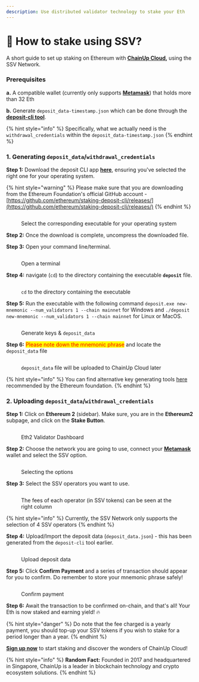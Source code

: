 ```yaml
---
description: Use distributed validator technology to stake your Eth
---
```


# 🔹 How to stake using SSV?

A short guide to set up staking on Ethereum with [**ChainUp Cloud**](https://cloud.chainup.com/)**,** using the SSV Network.

### **Prerequisites**

**a.** A compatible wallet (currently only supports [**Metamask**](https://metamask.io/)) that holds more than 32 Eth

**b.** Generate `deposit_data-timestamp.json` which can be done through the [**deposit-cli tool**](https://github.com/ethereum/staking-deposit-cli/releases/).&#x20;

{% hint style="info" %}
Specifically, what we actually need is the `withdrawal_credentials` within the `deposit_data-timestamp.json`
{% endhint %}

### 1. Generating `deposit_data`/`withdrawal_credentials`

**Step 1:** Download the deposit CLI app [**here**](https://github.com/ethereum/staking-deposit-cli/releases/), ensuring you've selected the right one for your operating system.

{% hint style="warning" %}
Please make sure that you are downloading from the Ethereum Foundation's official GitHub account - [https://github.com/ethereum/staking-deposit-cli/releases/](https://github.com/ethereum/staking-deposit-cli/releases/)
{% endhint %}

<figure><img src="../../.gitbook/assets/deposit.png" alt=""><figcaption><p>Select the corresponding executable for your operating system</p></figcaption></figure>

**Step 2:** Once the download is complete, uncompress the downloaded file.

**Step 3:** Open your command line/terminal.

<figure><img src="../../.gitbook/assets/terminal.PNG" alt=""><figcaption><p>Open a terminal</p></figcaption></figure>

**Step 4:** navigate (`cd`) to the directory containing the executable **`deposit`** file.&#x20;

<figure><img src="../../.gitbook/assets/cd (2).PNG" alt=""><figcaption><p><code>cd</code> to the directory containing the executable</p></figcaption></figure>

**Step 5:** Run the executable with the following command `deposit.exe new-mnemonic --num_validators 1 --chain mainnet` for Windows and `./deposit new-mnemonic --num_validators 1 --chain mainnet` for Linux or MacOS.

<figure><img src="../../.gitbook/assets/gg.PNG" alt=""><figcaption><p>Generate keys &#x26; <code>deposit_data</code></p></figcaption></figure>

**Step 6:** <mark style="color:red;">Please note down the mnemonic phrase</mark> and locate the `deposit_data` file

<figure><img src="../../.gitbook/assets/depo.png" alt=""><figcaption><p><code>deposit_data</code> file will be uploaded to ChainUp Cloud later</p></figcaption></figure>

{% hint style="info" %}
You can find alternative key generating tools [here](https://ethereum.org/en/staking/solo/#key-generators) recommended by the Ethereum foundation.
{% endhint %}

### 2. Uploading `deposit_data`/`withdrawal_credentials`

**Step 1:** Click on **Ethereum 2** (sidebar). Make sure, you are in the **Ethereum2** subpage, and click on the **Stake Button**.

<figure><img src="../../.gitbook/assets/image (7).png" alt=""><figcaption><p>Eth2 Validator Dashboard</p></figcaption></figure>



**Step 2:** Choose the network you are going to use, connect your [**Metamask**](https://metamask.io/) wallet and select the SSV option.

<figure><img src="../../.gitbook/assets/select.png" alt=""><figcaption><p>Selecting the options</p></figcaption></figure>

**Step 3:** Select the SSV operators you want to use.&#x20;

<figure><img src="../../.gitbook/assets/fee.png" alt=""><figcaption><p>The fees of each operator (in SSV tokens) can be seen at the right column</p></figcaption></figure>

{% hint style="info" %}
Currently, the SSV Network only supports the selection of 4 SSV operators
{% endhint %}

**Step 4:**  Upload/Import the deposit data (`deposit_data.json`) - this has been generated from the `deposit-cli` tool earlier.

<figure><img src="../../.gitbook/assets/image (16).png" alt=""><figcaption><p>Upload deposit data</p></figcaption></figure>

**Step 5:** Click **Confirm Payment** and a series of transaction should appear for you to confirm. Do remember to store your mnemonic phrase safely!

<figure><img src="../../.gitbook/assets/confirm.png" alt=""><figcaption><p>Confirm payment</p></figcaption></figure>

**Step 6:** Await the transaction to be confirmed on-chain, and that's all! Your Eth is now staked and earning yield! :fire:

{% hint style="danger" %}
Do note that the fee charged is a yearly payment, you should top-up your SSV tokens if you wish to stake for a period longer than a year.
{% endhint %}

[**Sign up now**](https://cloud.chainup.com/app/register) to start staking and discover the wonders of ChainUp Cloud!

{% hint style="info" %}
**Random Fact:** Founded in 2017 and headquartered in Singapore, ChainUp is a leader in blockchain technology and crypto ecosystem solutions.
{% endhint %}
